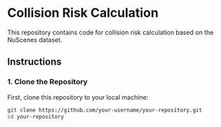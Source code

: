 # Collision Risk Calculation

This repository contains code for collision risk calculation based on the NuScenes dataset.

## Instructions

### 1. Clone the Repository

First, clone this repository to your local machine:

```bash
git clone https://github.com/your-username/your-repository.git
cd your-repository

